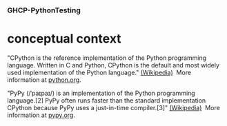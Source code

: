 
<!--
Feb. 21, 2024
Rich W.
MSL.l
-->

### GHCP-PythonTesting

# conceptual context

"CPython is the reference implementation of the Python programming language. Written in C and Python, CPython is the default and most widely used implementation of the Python language." [(Wikipedia)](https://en.wikipedia.org/wiki/CPython)&nbsp; 
More information at [python.org](python.org).

"PyPy (/ˈpaɪpaɪ/) is an implementation of the Python programming language.[2] PyPy often runs faster than the standard implementation CPython because PyPy uses a just-in-time compiler.[3]" [(Wikipedia)](https://en.wikipedia.org/wiki/PyPy)&nbsp; 
More information at [pypy.org](pypy.org).
